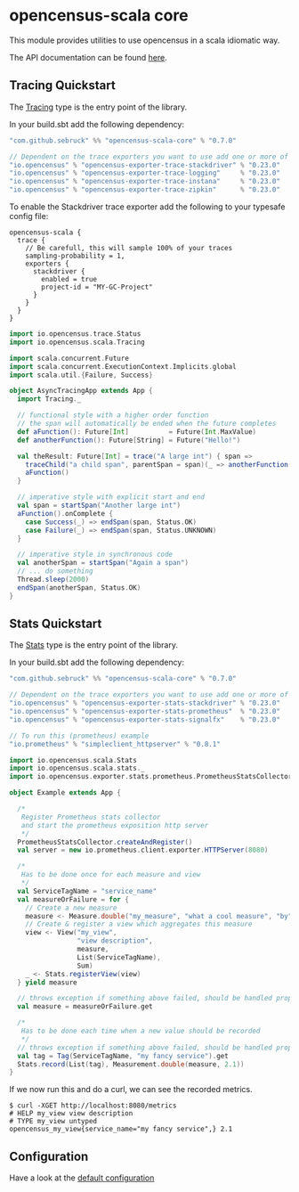 # opencensus-scala core
This module provides utilities to use opencensus in a scala idiomatic way.

The API documentation can be found [here](https://census-ecosystem.github.io/opencensus-scala/api/).

## Tracing Quickstart

The [Tracing](https://census-ecosystem.github.io/opencensus-scala/api/api/com/github/sebruck/opencensus/Tracing$.html) type 
is the entry point of the library.

In your build.sbt add the following dependency:

```scala
"com.github.sebruck" %% "opencensus-scala-core" % "0.7.0"

// Dependent on the trace exporters you want to use add one or more of the following
"io.opencensus" % "opencensus-exporter-trace-stackdriver" % "0.23.0"
"io.opencensus" % "opencensus-exporter-trace-logging"     % "0.23.0"
"io.opencensus" % "opencensus-exporter-trace-instana"     % "0.23.0"
"io.opencensus" % "opencensus-exporter-trace-zipkin"      % "0.23.0"
```

To enable the Stackdriver trace exporter add the following to your typesafe config file:
```
opencensus-scala {
  trace {
    // Be carefull, this will sample 100% of your traces
    sampling-probability = 1,
    exporters {
      stackdriver {
        enabled = true 
        project-id = "MY-GC-Project"
      }
    }
  }
}
```

````scala
import io.opencensus.trace.Status
import io.opencensus.scala.Tracing

import scala.concurrent.Future
import scala.concurrent.ExecutionContext.Implicits.global
import scala.util.{Failure, Success}

object AsyncTracingApp extends App {
  import Tracing._

  // functional style with a higher order function
  // the span will automatically be ended when the future completes
  def aFunction(): Future[Int]          = Future(Int.MaxValue)
  def anotherFunction(): Future[String] = Future("Hello!")

  val theResult: Future[Int] = trace("A large int") { span =>
    traceChild("a child span", parentSpan = span)(_ => anotherFunction())
    aFunction()
  }

  // imperative style with explicit start and end
  val span = startSpan("Another large int")
  aFunction().onComplete {
    case Success(_) => endSpan(span, Status.OK)
    case Failure(_) => endSpan(span, Status.UNKNOWN)
  }

  // imperative style in synchronous code
  val anotherSpan = startSpan("Again a span")
  // ... do something
  Thread.sleep(2000)
  endSpan(anotherSpan, Status.OK)
}
````

## Stats Quickstart
The [Stats](https://census-ecosystem.github.io/opencensus-scala/api/api/com/github/sebruck/opencensus/Stats$.html) type 
is the entry point of the library.

In your build.sbt add the following dependency:

```scala
"com.github.sebruck" %% "opencensus-scala-core" % "0.7.0"

// Dependent on the trace exporters you want to use add one or more of the following
"io.opencensus" % "opencensus-exporter-stats-stackdriver" % "0.23.0"
"io.opencensus" % "opencensus-exporter-stats-prometheus"  % "0.23.0"
"io.opencensus" % "opencensus-exporter-stats-signalfx"    % "0.23.0"

// To run this (prometheus) example
"io.prometheus" % "simpleclient_httpserver" % "0.8.1"
```

```scala
import io.opencensus.scala.Stats
import io.opencensus.scala.stats._
import io.opencensus.exporter.stats.prometheus.PrometheusStatsCollector

object Example extends App {

  /*
   Register Prometheus stats collector
   and start the prometheus exposition http server
   */
  PrometheusStatsCollector.createAndRegister()
  val server = new io.prometheus.client.exporter.HTTPServer(8080)

  /*
   Has to be done once for each measure and view
   */
  val ServiceTagName = "service_name"
  val measureOrFailure = for {
    // Create a new measure
    measure <- Measure.double("my_measure", "what a cool measure", "by")
    // Create & register a view which aggregates this measure
    view <- View("my_view",
                 "view description",
                 measure,
                 List(ServiceTagName),
                 Sum)
    _ <- Stats.registerView(view)
  } yield measure

  // throws exception if something above failed, should be handled properly
  val measure = measureOrFailure.get

  /*
   Has to be done each time when a new value should be recorded
   */
  // throws exception if something above failed, should be handled properly
  val tag = Tag(ServiceTagName, "my fancy service").get
  Stats.record(List(tag), Measurement.double(measure, 2.1))
}
```

If we now run this and do a curl, we can see the recorded metrics.

```
$ curl -XGET http://localhost:8080/metrics
# HELP my_view view description
# TYPE my_view untyped
opencensus_my_view{service_name="my fancy service",} 2.1
```

## Configuration
Have a look at the [default configuration](src/main/resources/reference.conf)